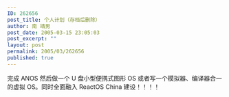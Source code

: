 ```yaml
---
ID: 262656
post_title: 个人计划（存档后删除）
author: 南 靖男
post_date: 2005-03-15 23:05:03
post_excerpt: ""
layout: post
permalink: 2005/03/262656
published: true
---
```

完成 ANOS 然后做一个 U 盘小型便携式图形 OS 或者写一个模拟器、编译器合一的虚拟 OS。同时全面融入 ReactOS China 建设！！！！